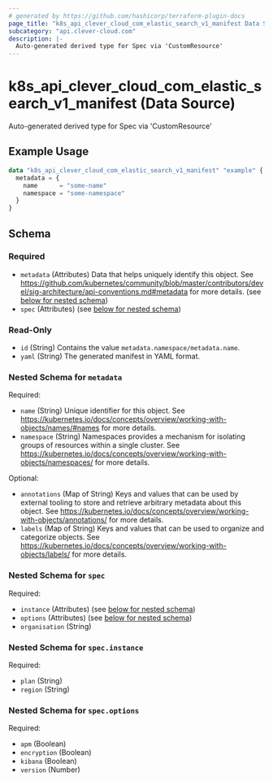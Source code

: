```yaml
---
# generated by https://github.com/hashicorp/terraform-plugin-docs
page_title: "k8s_api_clever_cloud_com_elastic_search_v1_manifest Data Source - terraform-provider-k8s"
subcategory: "api.clever-cloud.com"
description: |-
  Auto-generated derived type for Spec via 'CustomResource'
---
```


# k8s_api_clever_cloud_com_elastic_search_v1_manifest (Data Source)

Auto-generated derived type for Spec via 'CustomResource'

## Example Usage

```terraform
data "k8s_api_clever_cloud_com_elastic_search_v1_manifest" "example" {
  metadata = {
    name      = "some-name"
    namespace = "some-namespace"
  }
}
```

<!-- schema generated by tfplugindocs -->
## Schema

### Required

- `metadata` (Attributes) Data that helps uniquely identify this object. See https://github.com/kubernetes/community/blob/master/contributors/devel/sig-architecture/api-conventions.md#metadata for more details. (see [below for nested schema](#nestedatt--metadata))
- `spec` (Attributes) (see [below for nested schema](#nestedatt--spec))

### Read-Only

- `id` (String) Contains the value `metadata.namespace/metadata.name`.
- `yaml` (String) The generated manifest in YAML format.

<a id="nestedatt--metadata"></a>
### Nested Schema for `metadata`

Required:

- `name` (String) Unique identifier for this object. See https://kubernetes.io/docs/concepts/overview/working-with-objects/names/#names for more details.
- `namespace` (String) Namespaces provides a mechanism for isolating groups of resources within a single cluster. See https://kubernetes.io/docs/concepts/overview/working-with-objects/namespaces/ for more details.

Optional:

- `annotations` (Map of String) Keys and values that can be used by external tooling to store and retrieve arbitrary metadata about this object. See https://kubernetes.io/docs/concepts/overview/working-with-objects/annotations/ for more details.
- `labels` (Map of String) Keys and values that can be used to organize and categorize objects. See https://kubernetes.io/docs/concepts/overview/working-with-objects/labels/ for more details.


<a id="nestedatt--spec"></a>
### Nested Schema for `spec`

Required:

- `instance` (Attributes) (see [below for nested schema](#nestedatt--spec--instance))
- `options` (Attributes) (see [below for nested schema](#nestedatt--spec--options))
- `organisation` (String)

<a id="nestedatt--spec--instance"></a>
### Nested Schema for `spec.instance`

Required:

- `plan` (String)
- `region` (String)


<a id="nestedatt--spec--options"></a>
### Nested Schema for `spec.options`

Required:

- `apm` (Boolean)
- `encryption` (Boolean)
- `kibana` (Boolean)
- `version` (Number)
